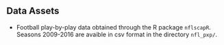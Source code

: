 ## Data Assets

+ Football play-by-play data obtained through the R package `nflscapR`.  Seasons 2009-2016 are avaible in csv format in the directory `nfl_pxp/`.
